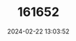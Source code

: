 ---
title: "161652"
category: "Holohalaelurus favus"
draft: false
date: 2024-02-22 13:03:52
languages:
  English: ["Natal Izak Catshark", "Honeycomb Izak Catshark"]
---